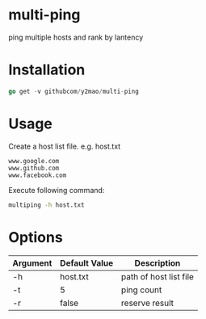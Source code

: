 # multi-ping
ping multiple hosts and rank by lantency

# Installation
```go
go get -v githubcom/y2mao/multi-ping
```
# Usage
Create a host list file. e.g. host.txt
```
www.google.com
www.github.com
www.facebook.com
```
Execute following command:
```bash
multiping -h host.txt
```

# Options
Argument | Default Value | Description
--- | --- | ---
-h | host.txt | path of host list file
-t | 5 | ping count
-r | false | reserve result

